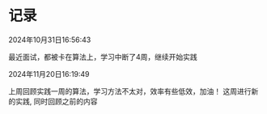 
# 记录


2024年10月31日16:56:43    

最近面试，都被卡在算法上，学习中断了4周，继续开始实践


2024年11月20日16:19:49

上周回顾实践一周的算法，学习方法不太对，效率有些低效，加油！ 这周进行新的实践, 同时回顾之前的内容
